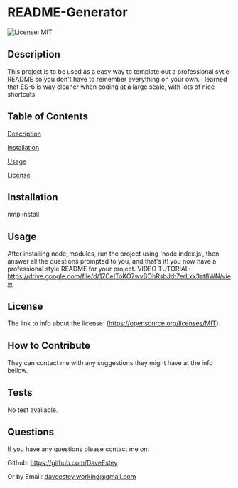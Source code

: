 
  
  # README-Generator

![License: MIT](https://img.shields.io/badge/License-MIT-blue.svg)
  
  ## Description
  
  This project is to be used as a easy way to template out a professional sytle README so you don't have to remember everything on your own. I learned that ES-6 is way cleaner when coding at a large scale, with lots of nice shortcuts.
  
  ## Table of Contents
  
  [Description](https://github.com/DaveEstey/README-Generator#description) 

  [Installation](https://github.com/DaveEstey/README-Generator#installation) 

  [Usage](https://github.com/DaveEstey/README-Generator#usage) 

  [License](https://github.com/DaveEstey/README-Generator#license) 

  ## Installation
  
  nmp install
  
  ## Usage
 
  After installing node_modules, run the project using 'node index.js', then answer all the questions prompted to you, and    that's it! you now have a professional style README for your project. VIDEO TUTORIAL: https://drive.google.com/file/d/17CeIToKO7wvBOhRsbJdt7erLxx3at8WN/view

  ## License
  
  The link to info about the license: (https://opensource.org/licenses/MIT)

  ## How to Contribute
  
  They can contact me with any suggestions they might have at the info bellow.

  ## Tests
  
  No test available.

  ## Questions
  
  If you have any questions please contact me on: 

  Github: https://github.com/DaveEstey 

  Or by Email: daveestey.working@gmail.com
